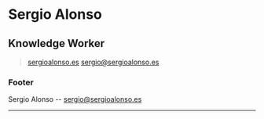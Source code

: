 # Sergio Alonso
## Knowledge Worker

> [sergioalonso.es](http://www.sergioalonso.es)
> [sergio@sergioalonso.es](sergio@sergioalonso.es)

### Footer

Sergio Alonso -- [sergio@sergioalonso.es](sergio@sergioalonso.es)

------

